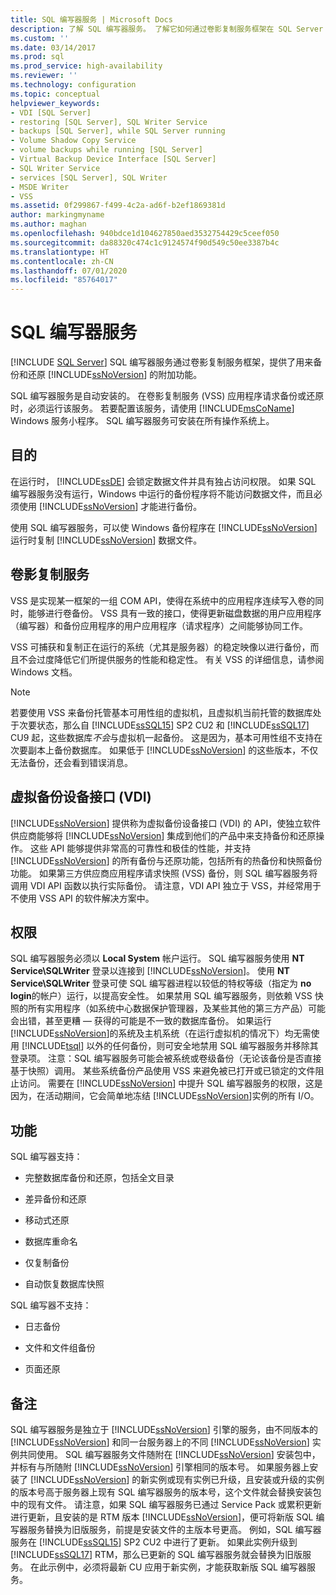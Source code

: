 ```yaml
---
title: SQL 编写器服务 | Microsoft Docs
description: 了解 SQL 编写器服务。 了解它如何通过卷影复制服务框架在 SQL Server 中提供附加的备份和还原功能。
ms.custom: ''
ms.date: 03/14/2017
ms.prod: sql
ms.prod_service: high-availability
ms.reviewer: ''
ms.technology: configuration
ms.topic: conceptual
helpviewer_keywords:
- VDI [SQL Server]
- restoring [SQL Server], SQL Writer Service
- backups [SQL Server], while SQL Server running
- Volume Shadow Copy Service
- volume backups while running [SQL Server]
- Virtual Backup Device Interface [SQL Server]
- SQL Writer Service
- services [SQL Server], SQL Writer
- MSDE Writer
- VSS
ms.assetid: 0f299867-f499-4c2a-ad6f-b2ef1869381d
author: markingmyname
ms.author: maghan
ms.openlocfilehash: 940bdce1d104627850aed3532754429c5ceef050
ms.sourcegitcommit: da88320c474c1c9124574f90d549c50ee3387b4c
ms.translationtype: HT
ms.contentlocale: zh-CN
ms.lasthandoff: 07/01/2020
ms.locfileid: "85764017"
---
```

# <a name="sql-writer-service"></a>SQL 编写器服务
 [!INCLUDE [SQL Server](../../includes/applies-to-version/sqlserver.md)]
  SQL 编写器服务通过卷影复制服务框架，提供了用来备份和还原 [!INCLUDE[ssNoVersion](../../includes/ssnoversion-md.md)] 的附加功能。  
  
 SQL 编写器服务是自动安装的。 在卷影复制服务 (VSS) 应用程序请求备份或还原时，必须运行该服务。 若要配置该服务，请使用 [!INCLUDE[msCoName](../../includes/msconame-md.md)] Windows 服务小程序。 SQL 编写器服务可安装在所有操作系统上。  
  
## <a name="purpose"></a>目的  
 在运行时， [!INCLUDE[ssDE](../../includes/ssde-md.md)] 会锁定数据文件并具有独占访问权限。 如果 SQL 编写器服务没有运行，Windows 中运行的备份程序将不能访问数据文件，而且必须使用 [!INCLUDE[ssNoVersion](../../includes/ssnoversion-md.md)] 才能进行备份。  
  
 使用 SQL 编写器服务，可以使 Windows 备份程序在 [!INCLUDE[ssNoVersion](../../includes/ssnoversion-md.md)] 运行时复制 [!INCLUDE[ssNoVersion](../../includes/ssnoversion-md.md)] 数据文件。  
  
## <a name="volume-shadow-copy-service"></a>卷影复制服务  
 VSS 是实现某一框架的一组 COM API，使得在系统中的应用程序连续写入卷的同时，能够进行卷备份。 VSS 具有一致的接口，使得更新磁盘数据的用户应用程序（编写器）和备份应用程序的用户应用程序（请求程序）之间能够协同工作。  
  
 VSS 可捕获和复制正在运行的系统（尤其是服务器）的稳定映像以进行备份，而且不会过度降低它们所提供服务的性能和稳定性。 有关 VSS 的详细信息，请参阅 Windows 文档。  

> [!NOTE]
> 若要使用 VSS 来备份托管基本可用性组的虚拟机，且虚拟机当前托管的数据库处于次要状态，那么自 [!INCLUDE[ssSQL15](../../includes/sssql15-md.md)] SP2 CU2 和 [!INCLUDE[ssSQL17](../../includes/sssql17-md.md)] CU9 起，这些数据库*不会*与虚拟机一起备份。  这是因为，基本可用性组不支持在次要副本上备份数据库。  如果低于 [!INCLUDE[ssNoVersion](../../includes/ssnoversion-md.md)] 的这些版本，不仅无法备份，还会看到错误消息。
  
## <a name="virtual-backup-device-interface-vdi"></a>虚拟备份设备接口 (VDI)  
 [!INCLUDE[ssNoVersion](../../includes/ssnoversion-md.md)] 提供称为虚拟备份设备接口 (VDI) 的 API，使独立软件供应商能够将 [!INCLUDE[ssNoVersion](../../includes/ssnoversion-md.md)] 集成到他们的产品中来支持备份和还原操作。 这些 API 能够提供非常高的可靠性和极佳的性能，并支持 [!INCLUDE[ssNoVersion](../../includes/ssnoversion-md.md)] 的所有备份与还原功能，包括所有的热备份和快照备份功能。 如果第三方供应商应用程序请求快照 (VSS) 备份，则 SQL 编写器服务将调用 VDI API 函数以执行实际备份。 请注意，VDI API 独立于 VSS，并经常用于不使用 VSS API 的软件解决方案中。
  
## <a name="permissions"></a>权限  
 SQL 编写器服务必须以 **Local System** 帐户运行。 SQL 编写器服务使用 **NT Service\SQLWriter** 登录以连接到 [!INCLUDE[ssNoVersion](../../includes/ssnoversion-md.md)]。 使用 **NT Service\SQLWriter** 登录可使 SQL 编写器进程以较低的特权等级（指定为 **no login**的帐户）运行，以提高安全性。 如果禁用 SQL 编写器服务，则依赖 VSS 快照的所有实用程序（如系统中心数据保护管理器，及某些其他的第三方产品）可能会出错，甚至更糟 — 获得的可能是不一致的数据库备份。 如果运行 [!INCLUDE[ssNoVersion](../../includes/ssnoversion-md.md)]的系统及主机系统（在运行虚拟机的情况下）均无需使用 [!INCLUDE[tsql](../../includes/tsql-md.md)] 以外的任何备份，则可安全地禁用 SQL 编写器服务并移除其登录项。  注意：SQL 编写器服务可能会被系统或卷级备份（无论该备份是否直接基于快照）调用。 某些系统备份产品使用 VSS 来避免被已打开或已锁定的文件阻止访问。 需要在 [!INCLUDE[ssNoVersion](../../includes/ssnoversion-md.md)] 中提升 SQL 编写器服务的权限，这是因为，在活动期间，它会简单地冻结 [!INCLUDE[ssNoVersion](../../includes/ssnoversion-md.md)]实例的所有 I/O。  
  
## <a name="features"></a>功能  
 SQL 编写器支持：  
  
-   完整数据库备份和还原，包括全文目录  
  
-   差异备份和还原  
  
-   移动式还原  
  
-   数据库重命名  
  
-   仅复制备份  
  
-   自动恢复数据库快照  
  
 SQL 编写器不支持：  
  
-   日志备份  
  
-   文件和文件组备份  
  
-   页面还原  
  
## <a name="remarks"></a>备注
SQL 编写器服务是独立于 [!INCLUDE[ssNoVersion](../../includes/ssnoversion-md.md)] 引擎的服务，由不同版本的 [!INCLUDE[ssNoVersion](../../includes/ssnoversion-md.md)] 和同一台服务器上的不同 [!INCLUDE[ssNoVersion](../../includes/ssnoversion-md.md)] 实例共同使用。  SQL 编写器服务文件随附在 [!INCLUDE[ssNoVersion](../../includes/ssnoversion-md.md)] 安装包中，并标有与所随附 [!INCLUDE[ssNoVersion](../../includes/ssnoversion-md.md)] 引擎相同的版本号。  如果服务器上安装了 [!INCLUDE[ssNoVersion](../../includes/ssnoversion-md.md)] 的新实例或现有实例已升级，且安装或升级的实例的版本号高于服务器上现有 SQL 编写器服务的版本号，这个文件就会替换安装包中的现有文件。  请注意，如果 SQL 编写器服务已通过 Service Pack 或累积更新进行更新，且安装的是 RTM 版本 [!INCLUDE[ssNoVersion](../../includes/ssnoversion-md.md)]，便可将新版 SQL 编写器服务替换为旧版服务，前提是安装文件的主版本号更高。  例如，SQL 编写器服务在 [!INCLUDE[ssSQL15](../../includes/sssql15-md.md)] SP2 CU2 中进行了更新。  如果此实例升级到 [!INCLUDE[ssSQL17](../../includes/sssql17-md.md)] RTM，那么已更新的 SQL 编写器服务就会替换为旧版服务。  在此示例中，必须将最新 CU 应用于新实例，才能获取新版 SQL 编写器服务。

